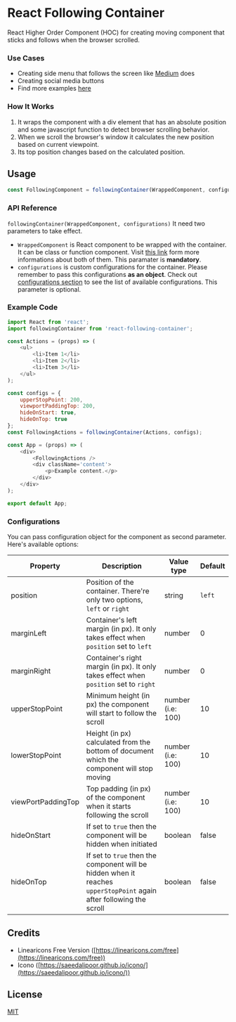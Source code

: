 # React Following Container

React Higher Order Component (HOC) for creating moving component that sticks and follows when the browser scrolled. 

### Use Cases
- Creating side menu that follows the screen like [Medium](https://medium.com/) does
- Creating social media buttons
- Find more examples [here](https://sdarmaputra.github.io/react-following-container)

### How It Works
1. It wraps the component with a div element that has an absolute position and some javascript function to detect browser scrolling behavior. 
2. When we scroll the browser's window it calculates the new position based on current viewpoint.
3. Its top position changes based on the calculated position.

## Usage
```javascript
const FollowingComponent = followingContainer(WrappedComponent, configurations);
```

### API Reference
`followingContainer(WrappedComponent, configurations)`
It need two parameters to take effect.
- `WrappedComponent` is React component to be wrapped with the container. It can be class or function component. Visit [this link](https://reactjs.org/docs/components-and-props.html#functional-and-class-components) form more informations about both of them. This paramater is **mandatory**.
- `configurations` is custom configurations for the container. Please remember to pass this configurations **as an object**. Check out [configurations section](#configurations) to see the list of available configurations. This parameter is optional.

### Example Code
```javascript
import React from 'react';
import followingContainer from 'react-following-container';

const Actions = (props) => (
    <ul>
        <li>Item 1</li>
        <li>Item 2</li>
        <li>Item 3</li>
    </ul>
);

const configs = {
    upperStopPoint: 200,
    viewportPaddingTop: 200,
    hideOnStart: true,
    hideOnTop: true
};
const FollowingActions = followingContainer(Actions, configs);

const App = (props) => (
    <div>
        <FollowingActions />
        <div className='content'>
            <p>Example content.</p>
        </div>
    </div>
);

export default App;
```

### Configurations
You can pass configuration object for the component as second parameter. Here's available options:

| Property | Description | Value type | Default |
| -------- | ----------- | ---------- | ------- |
| position | Position of the container. There're only two options, `left` or `right` | string | `left` |
| marginLeft | Container's left margin (in px). It only takes effect when `position` set to `left` | number | 0 |
| marginRight | Container's right margin (in px). It only takes effect when `position` set to `right` | number | 0 |
| upperStopPoint | Minimum height (in px) the component will start to follow the scroll | number (i.e: 100) | 10 |
| lowerStopPoint | Height (in px) calculated from the bottom of document which the component will stop moving | number (i.e: 100) | 10 |
| viewPortPaddingTop | Top padding (in px) of the component when it starts following the scroll | number (i.e: 100) | 10 |
| hideOnStart | If set to `true` then the component will be hidden when initiated | boolean | false |
| hideOnTop | If set to `true` then the component will be hidden when it reaches `upperStopPoint` again after following the scroll | boolean | false |

## Credits
- Linearicons Free Version ([https://linearicons.com/free](https://linearicons.com/free))
- Icono ([https://saeedalipoor.github.io/icono/](https://saeedalipoor.github.io/icono/))

## License
[MIT](https://opensource.org/licenses/MIT)
